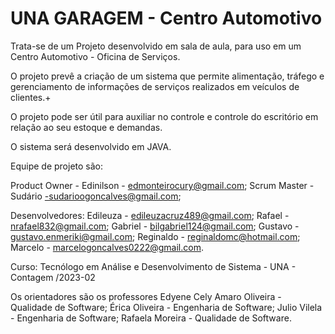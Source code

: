 
# UNA GARAGEM - Centro Automotivo

Trata-se de um Projeto desenvolvido em sala de aula, para uso em um Centro Automotivo - Oficina de Serviços.

O projeto prevê a criação de um sistema que permite alimentação, tráfego e gerenciamento de informações de serviços realizados em veículos de clientes.+

O projeto pode ser útil para auxiliar no controle e controle do escritório em relação ao seu estoque e demandas.

O sistema será desenvolvido em JAVA.

Equipe de projeto são:

Product Owner - Edinilson - edmonteirocury@gmail.com;
Scrum Master - Sudário -sudarioogoncalves@gmail.com; 

Desenvolvedores:
Edileuza - edileuzacruz489@gmail.com; 
Rafael - nrafael832@gmail.com; 
Gabriel - bilgabriel124@gmail.com; 
Gustavo - gustavo.enmeriki@gmail.com; 
Reginaldo - reginaldomc@hotmail.com; 
Marcelo - marcelogoncalves0222@gmail.com.

Curso: Tecnólogo em Análise e Desenvolvimento de Sistema - UNA - Contagem /2023-02

Os orientadores são os professores
Edyene Cely Amaro Oliveira - Qualidade de Software; 
Érica Oliveira - Engenharia de Software;
Julio Vilela - Engenharia de Software; 
Rafaela Moreira - Qualidade de Software.
